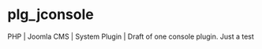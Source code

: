 plg_jconsole
============

PHP | Joomla CMS | System Plugin | Draft of one console plugin. Just a test